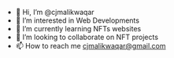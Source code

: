 - 👋 Hi, I’m @cjmalikwaqar
- 👀 I’m interested in Web Developments
- 🌱 I’m currently learning NFTs websites
- 💞️ I’m looking to collaborate on NFT projects
- 📫 How to reach me cjmalikwaqar@gmail.com

<!---
cjmalikwaqar/cjmalikwaqar is a ✨ special ✨ repository because its `README.md` (this file) appears on your GitHub profile.
You can click the Preview link to take a look at your changes.
--->
